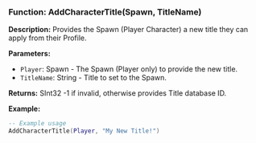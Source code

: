 ### Function: AddCharacterTitle(Spawn, TitleName)

**Description:**
Provides the Spawn (Player Character) a new title they can apply from their Profile.

**Parameters:**
- `Player`: Spawn - The Spawn (Player only) to provide the new title.
- `TitleName`: String - Title to set to the Spawn.

**Returns:** SInt32 -1 if invalid, otherwise provides Title database ID.

**Example:**

```lua
-- Example usage
AddCharacterTitle(Player, "My New Title!")
```
